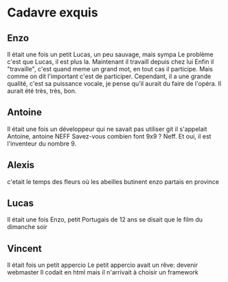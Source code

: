 # Cadavre exquis

## Enzo
Il était une fois un petit Lucas, un peu sauvage, mais sympa
Le problème c'est que Lucas, il est plus la.
Maintenant il travaill depuis chez lui
Enfin il "travaille", c'est quand meme un grand mot, en tout cas il participe. Mais comme on dit l'important c'est de participer.
Cependant, il a une grande qualité, c'est sa puissance vocale, je pense qu'il aurait du faire de l'opéra. Il aurait été très, très, bon.

## Antoine
Il était une fois un développeur
qui ne savait pas utiliser git
il s'appelait Antoine, antoine NEFF
Savez-vous combien font 9x9 ? Neff. Et oui, il est l'inventeur du nombre 9.

## Alexis
c'etait le temps des fleurs où
les abeilles butinent
enzo partais en province

## Lucas
Il était une fois Enzo, petit Portugais de 12 ans
se disait que le film du dimanche soir

## Vincent
Il était fois un petit appercio
Le petit appercio avait un rêve: devenir webmaster
Il codait en html mais il n'arrivait à choisir un framework
